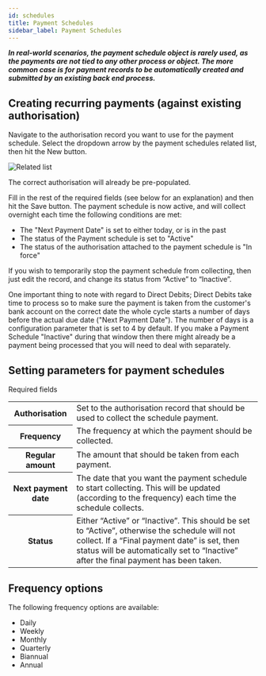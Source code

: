 ```yaml
---
id: schedules
title: Payment Schedules
sidebar_label: Payment Schedules
---
```


***In real-world scenarios, the payment schedule object is rarely used, as the payments are not tied to any other process or object. The more common case is for payment records to be automatically created and submitted by an existing back end process.***

## Creating recurring payments (against existing authorisation)
 
Navigate to the authorisation record you want to use for the payment schedule. Select the dropdown arrow by the payment schedules related list, then hit the New button.
 
![Related list](/userdocs/img/payment_schedule/related_list.png)
 
The correct authorisation will already be pre-populated.
 
Fill in the rest of the required fields (see below for an explanation) and then hit the Save button.
The payment schedule is now active, and will collect overnight each time the following conditions are met:

- The "Next Payment Date" is set to either today, or is in the past
- The status of the Payment schedule is set to "Active"
- The status of the authorisation attached to the payment schedule is "In force"

If you wish to temporarily stop the payment schedule from collecting, then just edit the record, and change its status from “Active” to “Inactive”.

One important thing to note with regard to Direct Debits; Direct Debits take time to process so to make sure the payment is taken from the customer's bank account on the correct date the whole cycle starts a number of days before the actual due date ("Next Payment Date").  The number of days is a configuration parameter that is set to 4 by default.  If you make a Payment Schedule "Inactive" during that window then there might already be a payment being processed that you will need to deal with separately.

## Setting parameters for payment schedules
 
Required fields
<table>
<tr>
<th>Authorisation</th>
<td>Set to the authorisation record that should be used to collect the schedule payment.</td>
</tr><tr>
<th>Frequency</th>
<td>The frequency at which the payment should be collected.</td>
</tr><tr>
<th>Regular amount</th>
<td>The amount that should be taken from each payment.</td>
</tr><tr>
<th>Next payment date</th>
<td>The date that you want the payment schedule to start collecting. This will be updated (according to the frequency) each time the schedule collects.</td>
</tr><tr>
<th>Status</th>
<td>Either “Active” or “Inactive”. This should be set to “Active”, otherwise the schedule will not collect. If a “Final payment date” is set, then status will be automatically set to “Inactive” after the final payment has been taken.</td>
</tr><tr>
</table>

## Frequency options

The following frequency options are available:
 - Daily
 - Weekly
 - Monthly
 - Quarterly
 - Biannual
 - Annual


